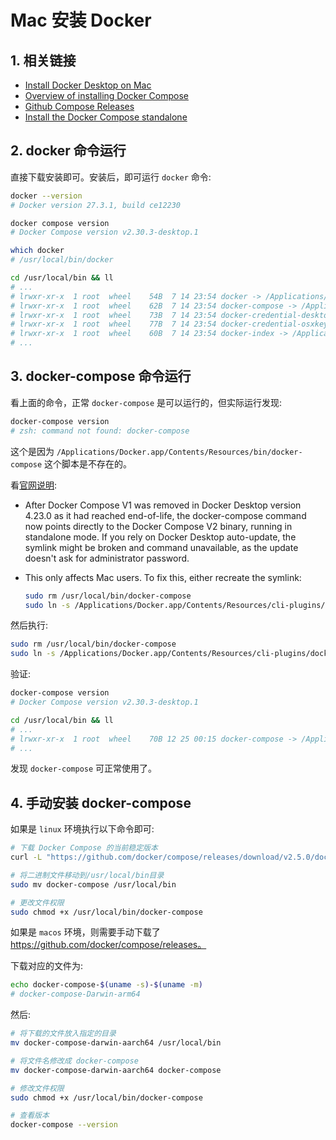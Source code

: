 # Mac 安装 Docker

## 1. 相关链接

- [Install Docker Desktop on Mac](https://docs.docker.com/desktop/setup/install/mac-install/)
- [Overview of installing Docker Compose](https://docs.docker.com/compose/install/)
- [Github Compose Releases](https://github.com/docker/compose/releases)
- [Install the Docker Compose standalone](https://docs.docker.com/compose/install/standalone/)

## 2. docker 命令运行

直接下载安装即可。安装后，即可运行 `docker` 命令:

```bash
docker --version
# Docker version 27.3.1, build ce12230

docker compose version
# Docker Compose version v2.30.3-desktop.1

which docker
# /usr/local/bin/docker

cd /usr/local/bin && ll
# ...
# lrwxr-xr-x  1 root  wheel    54B  7 14 23:54 docker -> /Applications/Docker.app/Contents/Resources/bin/docker
# lrwxr-xr-x  1 root  wheel    62B  7 14 23:54 docker-compose -> /Applications/Docker.app/Contents/Resources/bin/docker-compose
# lrwxr-xr-x  1 root  wheel    73B  7 14 23:54 docker-credential-desktop -> /Applications/Docker.app/Contents/Resources/bin/docker-credential-desktop
# lrwxr-xr-x  1 root  wheel    77B  7 14 23:54 docker-credential-osxkeychain -> /Applications/Docker.app/Contents/Resources/bin/docker-credential-osxkeychain
# lrwxr-xr-x  1 root  wheel    60B  7 14 23:54 docker-index -> /Applications/Docker.app/Contents/Resources/bin/docker-index
# ...
```

## 3. docker-compose 命令运行

看上面的命令，正常 `docker-compose` 是可以运行的，但实际运行发现:

```bash
docker-compose version
# zsh: command not found: docker-compose
```

这个是因为 `/Applications/Docker.app/Contents/Resources/bin/docker-compose` 这个脚本是不存在的。

看[官网说明](https://docs.docker.com/compose/install/):

- After Docker Compose V1 was removed in Docker Desktop version 4.23.0 as it had reached end-of-life, the docker-compose command now points directly to the Docker Compose V2 binary, running in standalone mode. If you rely on Docker Desktop auto-update, the symlink might be broken and command unavailable, as the update doesn't ask for administrator password.

- This only affects Mac users. To fix this, either recreate the symlink:

  ```bash
  sudo rm /usr/local/bin/docker-compose
  sudo ln -s /Applications/Docker.app/Contents/Resources/cli-plugins/docker-compose /usr/local/bin/docker-compose
  ```

然后执行:

```bash
sudo rm /usr/local/bin/docker-compose
sudo ln -s /Applications/Docker.app/Contents/Resources/cli-plugins/docker-compose /usr/local/bin/docker-compose
```

验证:

```bash
docker-compose version
# Docker Compose version v2.30.3-desktop.1

cd /usr/local/bin && ll
# ...
# lrwxr-xr-x  1 root  wheel    70B 12 25 00:15 docker-compose -> /Applications/Docker.app/Contents/Resources/cli-plugins/docker-compose
# ...
```

发现 `docker-compose` 可正常使用了。

## 4. 手动安装 docker-compose

如果是 `linux` 环境执行以下命令即可:

```bash
# 下载 Docker Compose 的当前稳定版本
curl -L "https://github.com/docker/compose/releases/download/v2.5.0/docker-compose-$(uname -s)-$(uname -m)" -o docker-compose

# 将二进制文件移动到/usr/local/bin目录
sudo mv docker-compose /usr/local/bin

# 更改文件权限
sudo chmod +x /usr/local/bin/docker-compose
```

如果是 `macos` 环境，则需要手动下载了 https://github.com/docker/compose/releases。

下载对应的文件为:

```bash
echo docker-compose-$(uname -s)-$(uname -m)
# docker-compose-Darwin-arm64
```

然后:

```bash
# 将下载的文件放入指定的目录
mv docker-compose-darwin-aarch64 /usr/local/bin

# 将文件名修改成 docker-compose
mv docker-compose-darwin-aarch64 docker-compose

# 修改文件权限
sudo chmod +x /usr/local/bin/docker-compose

# 查看版本
docker-compose --version
```
